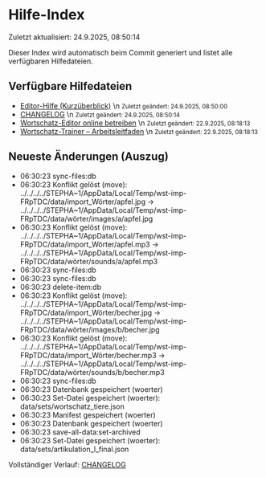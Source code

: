 # Hilfe-Index

Zuletzt aktualisiert: 24.9.2025, 08:50:14

Dieser Index wird automatisch beim Commit generiert und listet alle verfügbaren Hilfedateien.

## Verfügbare Hilfedateien

- [Editor-Hilfe (Kurzüberblick)](editor-hilfe.md)  \n  <small>Zuletzt geändert: 24.9.2025, 08:50:00</small>
- [CHANGELOG](CHANGELOG.md)  \n  <small>Zuletzt geändert: 24.9.2025, 08:50:14</small>
- [Wortschatz-Editor online betreiben](DEPLOYMENT.md)  \n  <small>Zuletzt geändert: 22.9.2025, 08:18:13</small>
- [Wortschatz-Trainer – Arbeitsleitfaden](CONTRIBUTING.md)  \n  <small>Zuletzt geändert: 22.9.2025, 08:18:13</small>

## Neueste Änderungen (Auszug)

- 06:30:23 sync-files:db
- 06:30:23 Konflikt gelöst (move): ../../../../STEPHA~1/AppData/Local/Temp/wst-imp-FRpTDC/data/import_Wörter/apfel.jpg -> ../../../../STEPHA~1/AppData/Local/Temp/wst-imp-FRpTDC/data/wörter/images/a/apfel.jpg
- 06:30:23 Konflikt gelöst (move): ../../../../STEPHA~1/AppData/Local/Temp/wst-imp-FRpTDC/data/import_Wörter/apfel.mp3 -> ../../../../STEPHA~1/AppData/Local/Temp/wst-imp-FRpTDC/data/wörter/sounds/a/apfel.mp3
- 06:30:23 sync-files:db
- 06:30:23 sync-files:db
- 06:30:23 delete-item:db
- 06:30:23 Konflikt gelöst (move): ../../../../STEPHA~1/AppData/Local/Temp/wst-imp-FRpTDC/data/import_Wörter/becher.jpg -> ../../../../STEPHA~1/AppData/Local/Temp/wst-imp-FRpTDC/data/wörter/images/b/becher.jpg
- 06:30:23 Konflikt gelöst (move): ../../../../STEPHA~1/AppData/Local/Temp/wst-imp-FRpTDC/data/import_Wörter/becher.mp3 -> ../../../../STEPHA~1/AppData/Local/Temp/wst-imp-FRpTDC/data/wörter/sounds/b/becher.mp3
- 06:30:23 sync-files:db
- 06:30:23 Datenbank gespeichert (woerter)
- 06:30:23 Set-Datei gespeichert (woerter): data/sets/wortschatz_tiere.json
- 06:30:23 Manifest gespeichert (woerter)
- 06:30:23 Datenbank gespeichert (woerter)
- 06:30:23 save-all-data:set-archived
- 06:30:23 Set-Datei gespeichert (woerter): data/sets/artikulation_l_final.json

Vollständiger Verlauf: [CHANGELOG](CHANGELOG.md)
